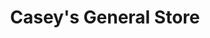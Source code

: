 ---
title: "Casey's General Store"
url: /carthage/caseys-general-store-fairlawn-avenue/
shop: Lebensmittel
---